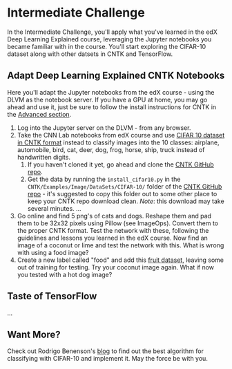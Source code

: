 # Intermediate Challenge

In the Intermediate Challenge, you'll apply what you've learned in the edX Deep Learning Explained course, leveraging the Jupyter notebooks you became familiar with in the course.  You'll start exploring the CIFAR-10 dataset along with other datsets in CNTK and TensorFlow.

## Adapt Deep Learning Explained CNTK Notebooks

Here you'll adapt the Jupyter notebooks from the edX course - using the DLVM as the notebook server.  If you have a GPU at home, you may go ahead and use it, just be sure to follow the install instructions for CNTK in the [Advanced section](../adv/adv_setup/).

1. Log into the Jupyter server on the DLVM - from any browser.
2. Take the CNN Lab notebooks from edX course and use [CIFAR 10 dataset in CNTK format](https://github.com/Microsoft/CNTK/tree/master/Examples/Image/DataSets/CIFAR-10) instead to classify images into the 10 classes:  airplane, automobile, bird, cat, deer, dog, frog, horse, ship, truck instead of handwritten digits.
    1.  If you haven't cloned it yet, go ahead and clone the [CNTK GitHub repo](https://github.com/Microsoft/CNTK).
    2. Get the data by running the `install_cifar10.py` in the `CNTK/Examples/Image/DataSets/CIFAR-10/` folder of the [CNTK GitHub repo](https://github.com/Microsoft/CNTK) - it's suggested to copy this folder out to some other place to keep your CNTK repo download clean.  _Note_: this download may take several minutes.
    ...
3. Go online and find 5 png's of cats and dogs.  Reshape them and pad them to be 32x32 pixels using Pillow (see ImageOps).  Convert them to the proper CNTK format.  Test the network with these, following the guidelines and lessons you learned in the edX course.  Now find an image of a coconut or lime and test the network with this.  What is wrong with using a food image?
4. Create a new label called "food" and add this [fruit dataset](http://www.vicos.si/Downloads/FIDS30), leaving some out of training for testing.  Try your coconut image again.  What if now you tested with a hot dog image?

## Taste of TensorFlow

...

## Want More?

Check out Rodrigo Benenson's [blog](http://rodrigob.github.io/are_we_there_yet/build/classification_datasets_results.html#43494641522d3130) to find out the best algorithm for classifying with CIFAR-10 and implement it.  May the force be with you.

